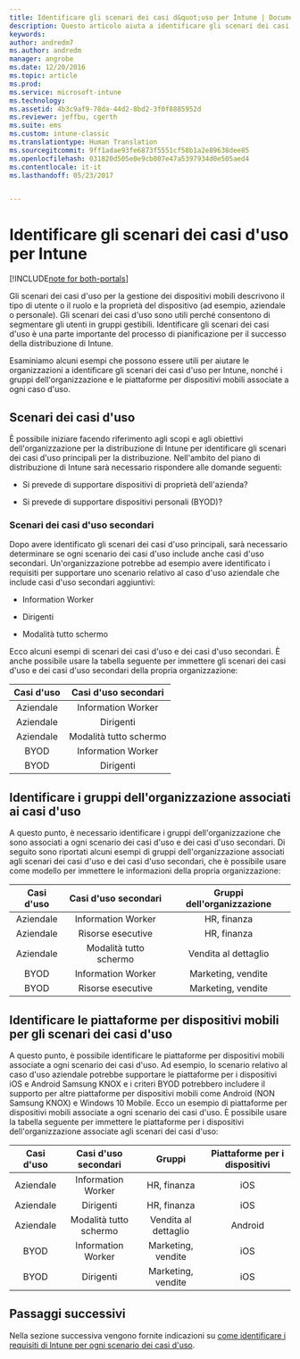 ```yaml
---
title: Identificare gli scenari dei casi d&quot;uso per Intune | Documentazione Microsoft
description: Questo articolo aiuta a identificare gli scenari dei casi d&quot;uso e dei casi d&quot;uso secondari per un&quot;implementazione di Microsoft Intune in configurazione solo cloud.
keywords: 
author: andredm7
ms.author: andredm
manager: angrobe
ms.date: 12/20/2016
ms.topic: article
ms.prod: 
ms.service: microsoft-intune
ms.technology: 
ms.assetid: 4b3c9af9-78da-44d2-8bd2-3f0f8885952d
ms.reviewer: jeffbu, cgerth
ms.suite: ems
ms.custom: intune-classic
ms.translationtype: Human Translation
ms.sourcegitcommit: 9ff1adae93fe6873f5551cf58b1a2e89638dee85
ms.openlocfilehash: 031820d505e0e9cb007e47a5397934d0e505aed4
ms.contentlocale: it-it
ms.lasthandoff: 05/23/2017


---
```


# <a name="identify-intune-use-case-scenarios"></a>Identificare gli scenari dei casi d'uso per Intune

[!INCLUDE[note for both-portals](../includes/note-for-both-portals.md)]

Gli scenari dei casi d'uso per la gestione dei dispositivi mobili descrivono il tipo di utente o il ruolo e la proprietà del dispositivo (ad esempio, aziendale o personale). Gli scenari dei casi d'uso sono utili perché consentono di segmentare gli utenti in gruppi gestibili. Identificare gli scenari dei casi d'uso è una parte importante del processo di pianificazione per il successo della distribuzione di Intune.

Esaminiamo alcuni esempi che possono essere utili per aiutare le organizzazioni a identificare gli scenari dei casi d'uso per Intune, nonché i gruppi dell'organizzazione e le piattaforme per dispositivi mobili associate a ogni caso d'uso.

## <a name="use-case-scenarios"></a>Scenari dei casi d'uso

È possibile iniziare facendo riferimento agli scopi e agli obiettivi dell'organizzazione per la distribuzione di Intune per identificare gli scenari dei casi d'uso principali per la distribuzione. Nell'ambito del piano di distribuzione di Intune sarà necessario rispondere alle domande seguenti:

-   Si prevede di supportare dispositivi di proprietà dell'azienda?

-   Si prevede di supportare dispositivi personali (BYOD)?

### <a name="sub-use-case-scenarios"></a>Scenari dei casi d'uso secondari

Dopo avere identificato gli scenari dei casi d'uso principali, sarà necessario determinare se ogni scenario dei casi d'uso include anche casi d'uso secondari. Un'organizzazione potrebbe ad esempio avere identificato i requisiti per supportare uno scenario relativo al caso d'uso aziendale che include casi d'uso secondari aggiuntivi:

-   Information Worker

-   Dirigenti

-   Modalità tutto schermo

Ecco alcuni esempi di scenari dei casi d'uso e dei casi d'uso secondari. È anche possibile usare la tabella seguente per immettere gli scenari dei casi d'uso e dei casi d'uso secondari della propria organizzazione:

| **Casi d'uso** | **Casi d'uso secondari** |
|:---:|:---:|
| Aziendale | Information Worker |              
| Aziendale | Dirigenti |           
| Aziendale | Modalità tutto schermo |
| BYOD | Information Worker |           
| BYOD | Dirigenti |

## <a name="identify-organizational-groups-associated-with-use-case-scenarios"></a>Identificare i gruppi dell'organizzazione associati ai casi d'uso

A questo punto, è necessario identificare i gruppi dell'organizzazione che sono associati a ogni scenario dei casi d'uso e dei casi d'uso secondari. Di seguito sono riportati alcuni esempi di gruppi dell'organizzazione associati agli scenari dei casi d'uso e dei casi d'uso secondari, che è possibile usare come modello per immettere le informazioni della propria organizzazione:

| **Casi d'uso** | **Casi d'uso secondari** | **Gruppi dell'organizzazione** |
|:---:|:---:|:---:|
| Aziendale | Information Worker | HR, finanza |               
| Aziendale | Risorse esecutive | HR, finanza |            
| Aziendale | Modalità tutto schermo | Vendita al dettaglio |
| BYOD | Information Worker | Marketing, vendite |            
| BYOD | Risorse esecutive | Marketing, vendite |

## <a name="identify-mobile-device-platforms-for-use-case-scenarios"></a>Identificare le piattaforme per dispositivi mobili per gli scenari dei casi d'uso

A questo punto, è possibile identificare le piattaforme per dispositivi mobili associate a ogni scenario dei casi d'uso. Ad esempio, lo scenario relativo al caso d'uso aziendale potrebbe supportare le piattaforme per i dispositivi iOS e Android Samsung KNOX e i criteri BYOD potrebbero includere il supporto per altre piattaforme per dispositivi mobili come Android (NON Samsung KNOX) e Windows 10 Mobile. Ecco un esempio di piattaforme per dispositivi mobili associate a ogni scenario dei casi d'uso. È possibile usare la tabella seguente per immettere le piattaforme per i dispositivi dell'organizzazione associate agli scenari dei casi d'uso:

| **Casi d'uso** | **Casi d'uso secondari** | **Gruppi** | **Piattaforme per i dispositivi** |   
|:---:|:---:|:---:|:---:|
| Aziendale | Information Worker | HR, finanza | iOS |                                                           
| Aziendale | Dirigenti | HR, finanza | iOS |                                                           
| Aziendale | Modalità tutto schermo | Vendita al dettaglio | Android |
| BYOD | Information Worker | Marketing, vendite | iOS |                                                           
| BYOD | Dirigenti | Marketing, vendite | iOS |

## <a name="next-steps"></a>Passaggi successivi

Nella sezione successiva vengono fornite indicazioni su [come identificare i requisiti di Intune per ogni scenario dei casi d'uso](section-3-determine-use-case-requirements.md).

